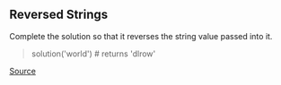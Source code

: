 ## Reversed Strings

Complete the solution so that it reverses the string value passed into it.

> solution('world') # returns 'dlrow'

[Source](https://www.codewars.com/kata/5168bb5dfe9a00b126000018/train/python)